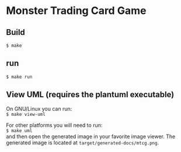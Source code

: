 # Monster Trading Card Game


## Build
`$ make`


## run
`$ make run`


## View UML (requires the plantuml executable)
On GNU/Linux you can run:  
`$ make view-uml`  

For other platforms you will need to run:  
`$ make uml`  
and then open the generated image in your favorite image viewer. The generated image is located at `target/generated-docs/mtcg.png`.

